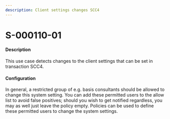 ```yaml
---
description: Client settings changes SCC4
---
```


# S-000110-01

#### Description

This use case detects changes to the client settings that can be set in transaction SCC4.

#### Configuration

In general, a restricted group of e.g. basis consultants should be allowed to change this system setting. You can add these permitted users to the allow list to avoid false positives; should you wish to get notified regardless, you may as well just leave the policy empty. Policies can be used to define these permitted users to change the system settings.&#x20;
